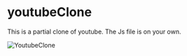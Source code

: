 # youtubeClone
This is a partial clone of youtube. The Js  file is on your own.


![YoutubeClone](https://user-images.githubusercontent.com/86695688/174423227-4899a4f3-e492-4aba-b758-95817ef3c86e.png)
